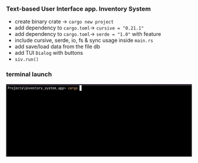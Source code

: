 ### Text-based User Interface app. Inventory System

- create binary crate -> `cargo new project`
- add dependency to `cargo.toml`-> `cursive = "0.21.1"`
- add dependency to `cargo.toml`-> `serde = "1.0"` with feature
- include cursive, serde, io, fs & sync usage inside `main.rs`
- add save/load data from the file db
- add TUI `Dialog` with buttons
- `siv.run()`

### terminal launch
![launcher window](https://github.com/chemyl/inventory_system_app/blob/master/example.gif)